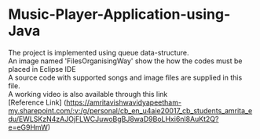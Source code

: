 # Music-Player-Application-using-Java
The project is implemented using queue data-structure.
<br>
An image named 'FilesOrganisingWay' show the how the codes must be placed in Eclipse IDE
<br>
A source code with supported songs and image files are supplied in this file.
<br> 
A working video is also available through this link
<br>
[Reference Link] (https://amritavishwavidyapeetham-my.sharepoint.com/:v:/g/personal/cb_en_u4aie20017_cb_students_amrita_edu/EWLSKzN4zAJOjFLWCJuwoBgBJ8waD9BoLHxi6nl8AuKt2Q?e=eG9HmW)
